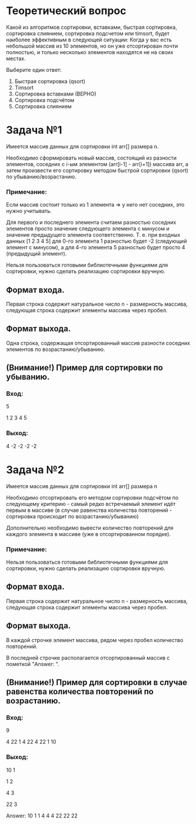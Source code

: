 # Теоретический вопрос
Какой из алгоритмов сортировки, вставками, быстрая сортировка, сортировка слиянием, сортировка подсчетом или timsort, будет наиболее эффективным в следующей ситуации: Когда у вас есть небольшой массив из 10 элементов, но он уже отсортирован почти полностью, и только несколько элементов находятся не на своих местах.

Выберите один ответ:
1. Быстрая сортировка (qsort)
2. Timsort
3. Сортировка вставками (ВЕРНО)
4. Сортировка подсчётом 
5. Сортировка слиянием

# Задача №1

Имеется массив данных для сортировки int arr[] размера n.

Необходимо сформировать новый массив, состоящий из разности элементов, соседних с i-ым элементом (arr[i-1] - arr[i+1]) массива arr, а затем произвести его сортировку методом быстрой сортировки (qsort) по убыванию/возрастанию.

### Примечание:

Если массив состоит только из 1 элемента => у него нет соседних, это нужно учитывать.

Для первого и последнего элемента считаем разностью соседних элементов просто значение следующего элемента с минусом и значение предыдущего элемента соответственно. 
Т. е. при входных данных [1 2 3 4 5] для 0-го элемента 1 разностью будет -2 (следующий элемент с минусом), а для 4-го элемента 5 разностью будет просто 4 (предыдущий элемент).

Нельзя пользоваться готовыми библиотечными функциями для сортировки, нужно сделать реализацию сортировки вручную.



## Формат входа. 

Первая строка содержит натуральное число n - размерность массива, следующая строка содержит элементы массива через пробел.

## Формат выхода.

Одна строка, содержащая отсортированный массив разности соседних элементов по возрастанию/убыванию.


## (Внимание!) Пример для сортировки по убыванию.

### Вход:

5

1 2 3 4 5

### Выход:

4 -2 -2 -2 -2


# Задача №2
Имеется массив данных для сортировки int arr[] размера n

Необходимо отсортировать его методом сортировки подсчётом по следующему критерию - самый редко встречаемый элемент идёт первым в массиве (в случае равенства количества повторений - сортировка происходит по возрастанию/убыванию)

Дополнительно необходимо вывести количество повторений для каждого элемента в массиве (уже в отсортированном порядке).

### Примечание:

Нельзя пользоваться готовыми библиотечными функциями для сортировки, нужно сделать реализацию сортировки вручную.

## Формат входа. 

Первая строка содержит натуральное число n - размерность массива, следующая строка содержит элементы массива через пробел.

## Формат выхода.

В каждой строчке элемент массива, рядом через пробел количество повторений.

В последней строчке располагается отсортированный массив с пометкой "Answer: ".


## (Внимание!) Пример для сортировки в случае равенства количества повторений по возрастанию.

### Вход:

9

4 22 1 4 22 4 22 1 10

### Выход:

10 1

1 2

4 3

22 3

Answer:  10 1 1 4 4 4 22 22 22
